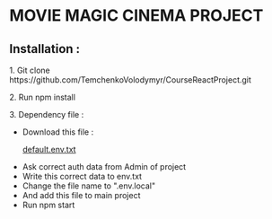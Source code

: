 <h1>MOVIE MAGIC CINEMA PROJECT</h1>
<h2> Installation : </h2>


  <p> 1. Git clone https://github.com/TemchenkoVolodymyr/CourseReactProject.git</p>
  <p> 2. Run npm install </p>
  <p> 3. Dependency file  :
  <ul>  
 <li> Download  this file :</li> 

[default.env.txt](https://github.com/TemchenkoVolodymyr/CourseReactProject/files/11727067/default.env.txt)

 <li>Ask correct auth data from Admin of project</li>
 <li>Write this correct data to env.txt</li>
  <li> Change the file name to ".env.local" </li>
  <li> And add this file to  main project </li>
  <li> Run npm start </li>
  </ul>

